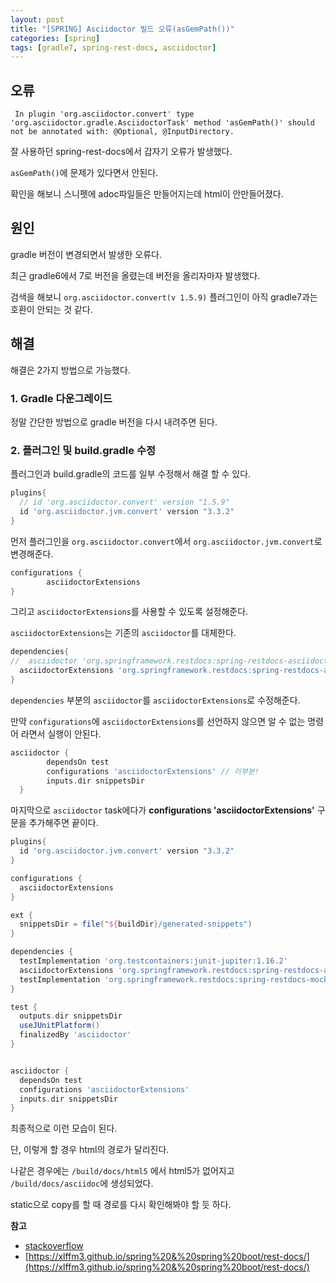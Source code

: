 ```yaml
---
layout: post
title: "[SPRING] Asciidoctor 빌드 오류(asGemPath())"
categories: [spring]
tags: [gradle7, spring-rest-docs, asciidoctor]
---
```


## 오류

```
 In plugin 'org.asciidoctor.convert' type 'org.asciidoctor.gradle.AsciidoctorTask' method 'asGemPath()' should not be annotated with: @Optional, @InputDirectory.
```

잘 사용하던 spring-rest-docs에서 갑자기 오류가 발생했다.

`asGemPath()`에 문제가 있다면서 안된다.

확인을 해보니 스니펫에 adoc파일들은 만들어지는데 html이 안만들어졌다.


## 원인

gradle 버전이 변경되면서 발생한 오류다.

최근 gradle6에서 7로 버전을 올렸는데 버전을 올리자마자 발생했다.

검색을 해보니 `org.asciidoctor.convert(v 1.5.9)` 플러그인이 아직 gradle7과는 호환이 안되는 것 같다. 


## 해결

해결은 2가지 방법으로 가능했다.

### 1. Gradle 다운그레이드
 
정말 간단한 방법으로 gradle 버전을 다시 내려주면 된다. 


### 2. 플러그인 및 build.gradle 수정

플러그인과 build.gradle의 코드를 일부 수정해서 해결 할 수 있다.

```groovy
plugins{
  // id 'org.asciidoctor.convert' version "1.5.9" 
  id 'org.asciidoctor.jvm.convert' version "3.3.2" 
}
```

먼저 플러그인을 `org.asciidoctor.convert`에서 `org.asciidoctor.jvm.convert`로 변경해준다. 

```groovy
configurations {
        asciidoctorExtensions
}
```

그리고 `asciidoctorExtensions`를 사용할 수 있도록 설정해준다.

`asciidoctorExtensions`는 기존의 `asciidoctor`를 대체한다.

```groovy
dependencies{
//  asciidoctor 'org.springframework.restdocs:spring-restdocs-asciidoctor'
  asciidoctorExtensions 'org.springframework.restdocs:spring-restdocs-asciidoctor'
}
```

`dependencies` 부분의 `asciidoctor`를 `asciidoctorExtensions`로 수정해준다.

만약 `configurations`에 `asciidoctorExtensions`를 선언하지 않으면 알 수 없는 명령어 라면서 실행이 안된다. 

```groovy
asciidoctor {
        dependsOn test
        configurations 'asciidoctorExtensions' // 이부분!
        inputs.dir snippetsDir
  }
```

마지막으로 `asciidoctor` task에다가 **configurations 'asciidoctorExtensions'** 구문을 추가해주면 끝이다.


```groovy
plugins{
  id 'org.asciidoctor.jvm.convert' version "3.3.2" 
}

configurations {
  asciidoctorExtensions
}

ext {
  snippetsDir = file("${buildDir}/generated-snippets")
}

dependencies {
  testImplementation 'org.testcontainers:junit-jupiter:1.16.2'
  asciidoctorExtensions 'org.springframework.restdocs:spring-restdocs-asciidoctor'
  testImplementation 'org.springframework.restdocs:spring-restdocs-mockmvc:2.0.6.RELEASE'
}

test {
  outputs.dir snippetsDir
  useJUnitPlatform()
  finalizedBy 'asciidoctor'
}


asciidoctor {
  dependsOn test
  configurations 'asciidoctorExtensions'
  inputs.dir snippetsDir
}

```

최종적으로 이런 모습이 된다.

단, 이렇게 할 경우 html의 경로가 달리진다.

나같은 경우에는 `/build/docs/html5` 에서 html5가 없어지고 `/build/docs/asciidoc`에 생성되었다.

static으로 copy를 할 때 경로를 다시 확인해봐야 할 듯 하다.


**참고**

- [stackoverflow](https://stackoverflow.com/questions/68539790/configuring-asciidoctor-when-using-spring-restdoc)
- [https://xlffm3.github.io/spring%20&%20spring%20boot/rest-docs/](https://xlffm3.github.io/spring%20&%20spring%20boot/rest-docs/)






